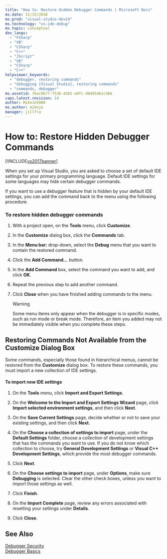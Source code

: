 ```yaml
---
title: "How to: Restore Hidden Debugger Commands | Microsoft Docs"
ms.date: 11/15/2016
ms.prod: "visual-studio-dev14"
ms.technology: "vs-ide-debug"
ms.topic: conceptual
dev_langs: 
  - "FSharp"
  - "VB"
  - "CSharp"
  - "C++"
  - "JScript"
  - "VB"
  - "CSharp"
  - "C++"
helpviewer_keywords: 
  - "debugger, restoring commands"
  - "debugging [Visual Studio], restoring commands"
  - "commands, debugger"
ms.assetid: 76ac9b77-f536-43b5-a9fc-984854b1c566
caps.latest.revision: 14
author: MikeJo5000
ms.author: mikejo
manager: jillfra
---
```

# How to: Restore Hidden Debugger Commands
[!INCLUDE[vs2017banner](../includes/vs2017banner.md)]

When you set up Visual Studio, you are asked to choose a set of default IDE settings for your primary programming language. Default IDE settings for some languages may hide certain debugger commands.  
  
 If you want to use a debugger feature that is hidden by your default IDE settings, you can add the command back to the menu using the following procedure.  
  
### To restore hidden debugger commands  
  
1. With a project open, on the **Tools** menu, click **Customize**.  
  
2. In the **Customize** dialog box, click the **Commands** tab.  
  
3. In the **Menu bar:** drop-down, select the **Debug** menu that you want to contain the restored command.  
  
4. Click the **Add Command…** button.  
  
5. In the **Add Command** box, select the command you want to add, and click **OK**.  
  
6. Repeat the previous step to add another command.  
  
7. Click **Close** when you have finished adding commands to the menu.  
  
    > [!WARNING]
    >  Some menu items only appear when the debugger is in specific modes, such as run mode or break mode. Therefore, an item you added may not be immediately visible when you complete these steps.  
  
## Restoring Commands Not Available from the Customize Dialog Box  
 Some commands, especially those found in hierarchical menus, cannot be restored from the **Customize** dialog box. To restore these commands, you must import a new collection of IDE settings.  
  
#### To import new IDE settings  
  
1. On the **Tools** menu, click **Import and Export Settings**.  
  
2. On the **Welcome to the Import and Export Settings Wizard** page, click **Import selected environment settings**, and then click **Next**.  
  
3. On the **Save Current Settings** page, decide whether or not to save your existing settings, and then click **Next**.  
  
4. On the **Choose a collection of settings to import** page, under the **Default Settings** folder, choose a collection of development settings that has the commands you want to use. If you do not know which collection to choose, try **General Development Settings** or **Visual C++ Development Settings**, which  provide the most debugger commands.  
  
5. Click **Next**.  
  
6. On the **Choose settings to import** page, under **Options**, make sure **Debugging** is selected. Clear the other check boxes, unless you want to import those settings as well.  
  
7. Click **Finish**.  
  
8. On the **Import Complete** page, review any errors associated with resetting your settings under **Details**.  
  
9. Click **Close**.  
  
## See Also  
 [Debugger Security](../debugger/debugger-security.md)   
 [Debugger Basics](../debugger/debugger-basics.md)
